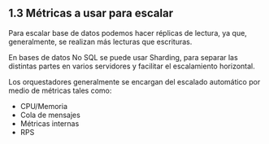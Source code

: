 ## 1.3 Métricas a usar para escalar

Para escalar base de datos podemos hacer réplicas de lectura, ya que,
generalmente, se realizan más lecturas que escrituras.

En bases de datos No SQL se puede usar Sharding, para separar las
distintas partes en varios servidores y facilitar el escalamiento
horizontal.

Los orquestadores generalmente se encargan del escalado automático por
medio de métricas tales como:

-   CPU/Memoria
-   Cola de mensajes
-   Métricas internas
-   RPS

